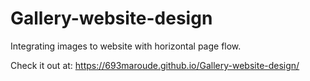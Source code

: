 # Gallery-website-design
Integrating images to website with horizontal page flow.

Check it out at:
https://693maroude.github.io/Gallery-website-design/

